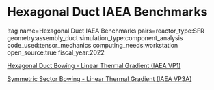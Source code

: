 # Hexagonal Duct IAEA Benchmarks

!tag name=Hexagonal Duct IAEA Benchmarks pairs=reactor_type:SFR
                       geometry:assembly_duct
                       simulation_type:component_analysis
                       code_used:tensor_mechanics
                       computing_needs:workstation
                       open_source:true
                       fiscal_year:2022

[Hexagonal Duct Bowing - Linear Thermal Gradient (IAEA VP1)](/hex_duct_linear.md)

[Symmetric Sector Bowing - Linear Thermal Gradient (IAEA VP3A)](/iaea_vp3a_symmetric_sector.md)
